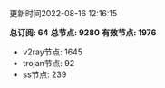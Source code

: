 更新时间2022-08-16 12:16:15

**总订阅: 64**
**总节点: 9280**
**有效节点: 1976**
- v2ray节点: 1645
- trojan节点: 92
- ss节点: 239
